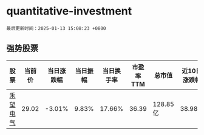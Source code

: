 # quantitative-investment

`最后更新时间：2025-01-13 15:08:23 +0800`

## 强势股票

|股票|当前价|当日涨跌幅|当日振幅|当日换手率|市盈率TTM|总市值|近10日涨跌幅|
|----|----|----|----|----|----|----|----|
|[禾望电气](https://xueqiu.com/S/SH603063)|29.02|-3.01%|9.83%|17.66%|36.39|128.85亿|38.98%|
